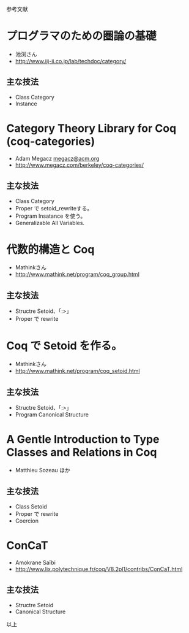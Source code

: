 参考文献

# プログラマのための圏論の基礎
- 池渕さん
- http://www.iij-ii.co.jp/lab/techdoc/category/
## 主な技法
- Class Category
- Instance

# Category Theory Library for Coq (coq-categories)
- Adam Megacz <megacz@acm.org>
- http://www.megacz.com/berkeley/coq-categories/
## 主な技法
- Class Category
- Proper で setoid_rewriteする。
- Program Insatance を使う。
- Generalizable All Variables.


# 代数的構造と Coq
- Mathinkさん
- http://www.mathink.net/program/coq_group.html
## 主な技法
- Structre Setoid、「:>」
- Proper で rewrite


# Coq で Setoid を作る。
- Mathinkさん
- http://www.mathink.net/program/coq_setoid.html
## 主な技法
- Structre Setoid、「:>」
- Program Canonical Structure


# A Gentle Introduction to Type Classes and Relations in Coq
- Matthieu Sozeau ほか
## 主な技法
- Class Setoid
- Proper で rewrite
- Coercion


# ConCaT
- Amokrane Saïbi
- http://www.lix.polytechnique.fr/coq/V8.2pl1/contribs/ConCaT.html
## 主な技法
- Structre Setoid
- Canonical Structure


以上
